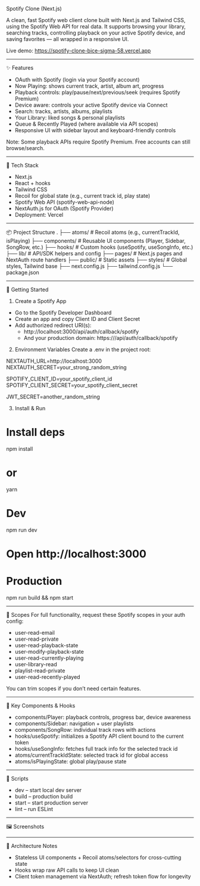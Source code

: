 Spotify Clone (Next.js)

A clean, fast Spotify web client clone built with Next.js and Tailwind CSS, using the Spotify Web API for real data. It supports browsing your library, searching tracks, controlling playback on your active Spotify device, and saving favorites — all wrapped in a responsive UI.

Live demo: https://spotify-clone-bice-sigma-58.vercel.app

------------------------------------------------------------

✨ Features
- OAuth with Spotify (login via your Spotify account)
- Now Playing: shows current track, artist, album art, progress
- Playback controls: play/pause/next/previous/seek (requires Spotify Premium)
- Device aware: controls your active Spotify device via Connect
- Search: tracks, artists, albums, playlists
- Your Library: liked songs & personal playlists
- Queue & Recently Played (where available via API scopes)
- Responsive UI with sidebar layout and keyboard-friendly controls

Note: Some playback APIs require Spotify Premium. Free accounts can still browse/search.

------------------------------------------------------------

🧰 Tech Stack
- Next.js
- React + hooks
- Tailwind CSS
- Recoil for global state (e.g., current track id, play state)
- Spotify Web API (spotify-web-api-node)
- NextAuth.js for OAuth (Spotify Provider)
- Deployment: Vercel

------------------------------------------------------------

📦 Project Structure
.
├── atoms/          # Recoil atoms (e.g., currentTrackId, isPlaying)
├── components/     # Reusable UI components (Player, Sidebar, SongRow, etc.)
├── hooks/          # Custom hooks (useSpotify, useSongInfo, etc.)
├── lib/            # API/SDK helpers and config
├── pages/          # Next.js pages and NextAuth route handlers
├── public/         # Static assets
├── styles/         # Global styles, Tailwind base
├── next.config.js
├── tailwind.config.js
└── package.json

------------------------------------------------------------

🚀 Getting Started
1) Create a Spotify App
- Go to the Spotify Developer Dashboard
- Create an app and copy Client ID and Client Secret
- Add authorized redirect URI(s):
  - http://localhost:3000/api/auth/callback/spotify
  - And your production domain: https://<your-domain>/api/auth/callback/spotify

2) Environment Variables
Create a .env in the project root:

NEXTAUTH_URL=http://localhost:3000
NEXTAUTH_SECRET=your_strong_random_string

SPOTIFY_CLIENT_ID=your_spotify_client_id
SPOTIFY_CLIENT_SECRET=your_spotify_client_secret

JWT_SECRET=another_random_string


3) Install & Run
# Install deps
npm install
# or
yarn

# Dev
npm run dev
# Open http://localhost:3000

# Production
npm run build && npm start

------------------------------------------------------------

🔐 Scopes
For full functionality, request these Spotify scopes in your auth config:
- user-read-email
- user-read-private
- user-read-playback-state
- user-modify-playback-state
- user-read-currently-playing
- user-library-read
- playlist-read-private
- user-read-recently-played

You can trim scopes if you don’t need certain features.

------------------------------------------------------------

🧩 Key Components & Hooks
- components/Player: playback controls, progress bar, device awareness
- components/Sidebar: navigation + user playlists
- components/SongRow: individual track rows with actions
- hooks/useSpotify: initializes a Spotify API client bound to the current token
- hooks/useSongInfo: fetches full track info for the selected track id
- atoms/currentTrackIdState: selected track id for global access
- atoms/isPlayingState: global play/pause state

------------------------------------------------------------

🧪 Scripts
- dev – start local dev server
- build – production build
- start – start production server
- lint – run ESLint

------------------------------------------------------------

🖼️ Screenshots

------------------------------------------------------------

🧱 Architecture Notes
- Stateless UI components + Recoil atoms/selectors for cross-cutting state
- Hooks wrap raw API calls to keep UI clean
- Client token management via NextAuth; refresh token flow for longevity
